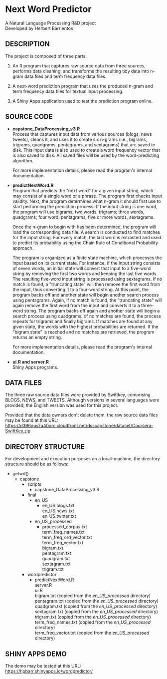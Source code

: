 # Next Word Predictor
A Natural Language Processing R&D project   
Developed by Herbert Barrientos   

## **DESCRIPTION**   
The project is composed of three parts:   
  1. An R program that captures raw source data from three sources, performs data cleaning, and transforms the resulting tidy data into n-gram data files and term frequency data files.   
  
  2. A next-word prediction program that uses the produced n-gram and term frequency data files for textual input processing.   
  
  3. A Shiny Apps application used to test the prediction program online.   

## **SOURCE CODE**   
  * **capstone_DataProcessing_v3.R**   
    Process that captures input data from various sources (blogs, news tweets), cleans it, and uses it to create six n-grams (i.e., bigrams, trigrams, quadgrams, pentagrams, and sextagrams) that are saved to disk. This input data is also used to create a word frequency vector that is also saved to disk. All saved files will be used by the word-predicting algorithm.   
    
    For more implementation details, please read the program's internal documentation.   
    
  * **predictNextWord.R**   
    Program that predicts the "next word" for a given input string, which may consist of a single word or a phrase. The program first checks input validity. Next, the program determines what n-gram it should first use to start performing the prediction process. If the input string is one word, the program will use bigrams; two words, trigrams; three words, quadgrams; four word, pentagrams; five or more words, sextagrams.   
    
    Once the n-gram to begin with has been determined, the program will load the corresponding data file. A search is conducted to find matches for the input string. For every match, the last word is extracted and used to predict its probability using the Chain Rule of Conditional Probability approach.

    The program is organized as a finite state machine, which processes the input based on its current state. For instance, if the input string consists of seven words, an initial state will convert that input to a five-word string by removing the first two words and keeping the last five words. The resulting five-word input string is processed using sextagrams. If no match is found, a "truncating state" will then remove the first word from the input, thus converting it to a four-word string. At this point, the program backs off and another state will begin another search process using pentagrams. Again, if no match is found, the "truncating state" will again remove the first word from the input and converts it to a three-word string. The program backs off again and another state will begin a search process using quadgrams. of no matches are found, the process repeats for trigrams and finally bigrams. If matches are found at any given state, the words with the highest probabilities are returned. If the "bigram state" is reached and no matches are retrieved, the program returns an empty string.
    
    For more implementation details, please read the program's internal documentation.   
 
  * **ui.R and server.R**   
      Shiny Apps programs.

## **DATA FILES**   
The three raw source data files were provided by Swiftkey, comprising BLOGS, NEWS, and TWEETS. Although versions in several languages were provided, the English version was used for this project.   

Provided that the data owners don't delete them, the raw source data files may be found at this URL:   
https://d396qusza40orc.cloudfront.net/dsscapstone/dataset/Coursera-SwiftKey.zip   

## **DIRECTORY STRUCTURE**   
For development and execution purposes on a local-machine, the directory structure should be as follows:
  + getwd()   
    + capstone   
      + scripts   
        + capstone_DataProcessing_v3.R   
      + final   
        + en_US   
          + en_US.blogs.txt   
          en_US.news.txt   
          en_US.twitter.txt   
        + en_US_processed   
          + processed_corpus.txt   
          term_freq_names.txt   
          term_freq_ord_vector.txt   
          term_freq_vector.txt   
          bigram.txt   
          pentagram.txt   
          quadgram.txt   
          sextagram.txt   
          trigram.txt   
      + wordpredictor   
         + predictNextWord.R   
         server.R   
         ui.R   
         bigram.txt (copied from the _en_US_processed_ directory)   
         pentagram.txt (copied from the _en_US_processed_ directory)   
         quadgram.txt (copied from the _en_US_processed_ directory)   
         sextagram.txt (copied from the _en_US_processed_ directory)   
         trigram.txt (copied from the _en_US_processed_ directory)   
         term_freq_names.txt (copied from the _en_US_processed_ directory)   
         term_freq_vector.txt (copied from the _en_US_processed_ directory)   

## **SHINY APPS DEMO**   
The demo may be tested at this URL:   
https://hpbarr.shinyapps.io/wordpredictor/   
   
